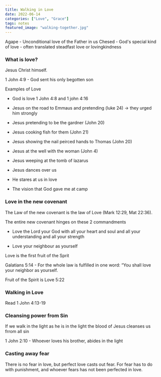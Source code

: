 ```yaml
---
title: Walking in Love
date: 2022-06-14
categories: ["Love", "Grace"]
tags: notes
featured_image: "walking-together.jpg"
---
```


Agape - Unconditional love of the Father in us
Chesed - God's special kind of love - often translated steadfast love or lovingkindness

### What is love?

Jesus Christ himself.

1 John 4:9 - God sent his only begotten son

Examples of Love

- God is love 1 John 4:8 and 1 john 4:16

- Jesus on the road to Emmaus and pretending (luke 24) -> they urged him strongly

- Jesus pretending to be the gardner (John 20)

- Jesus cooking fish for them (John 21)

- Jesus showing the nail peirced hands to Thomas (John 20)

- Jesus at the well with the woman (John 4)

- Jesus weeping at the tomb of lazarus

- Jesus dances over us

- He stares at us in love

- The vision that God gave me at camp

### Love in the new covenant

The Law of the new covenant is the law of Love (Mark 12:29, Mat 22:36).

The entire new covenant hinges on these 2 commandments

- Love the Lord your God with all your heart and soul and all your understanding and all your strength

- Love your neighbour as yourself

Love is the first fruit of the Sprit

Galatians 5:14 - For the whole law is fulfilled in one word: “You shall love your neighbor as yourself.

Fruit of the Spirit is Love 5:22

### Walking in Love

Read 1 John 4:13-19

### Cleansing power from Sin

If we walk in the light as he is in the light the blood of Jesus cleanses us frrom all sin

1 John 2:10 - Whoever loves his brother, abides in the light

### Casting away fear

There is no fear in love, but perfect love casts out fear. For fear has to do with punishment, and whoever fears has not been perfected in love.

